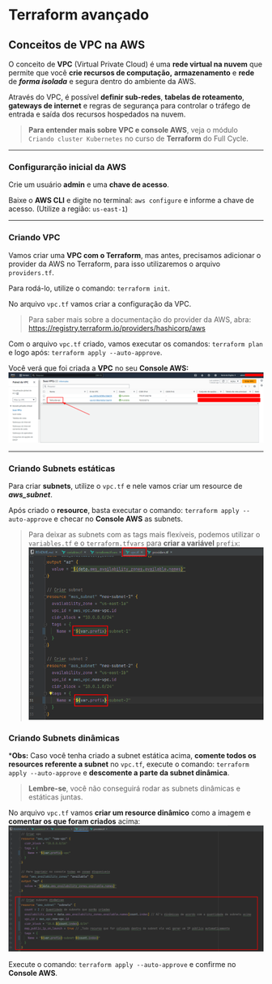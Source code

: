 # Terraform avançado

## Conceitos de VPC na AWS

O conceito de **VPC** (Virtual Private Cloud) é uma **rede virtual na nuvem** que permite que você **crie recursos de computação,**
**armazenamento** e **rede** de _**forma isolada**_ e segura dentro do ambiente da AWS.

Através do VPC, é possível **definir sub-redes**, **tabelas de roteamento**, **gateways de internet** e regras de segurança para
controlar o tráfego de entrada e saída dos recursos hospedados na nuvem.

>**Para entender mais sobre VPC e console AWS**, veja o módulo `Criando cluster Kubernetes` no curso
de **Terraform** do Full Cycle.

---

### Configurarção inicial da AWS

Crie um usuário **admin** e uma **chave de acesso**.

Baixe o **AWS CLI** e digite no terminal: `aws configure` e informe a chave de acesso. (Utilize a região: `us-east-1`)

---

### Criando VPC

Vamos criar uma **VPC com o Terraform**, mas antes, precisamos adicionar o provider da AWS no Terraform, para isso
utilizaremos o arquivo `providers.tf`.

Para rodá-lo, utilize o comando: `terraform init`.

No arquivo `vpc.tf` vamos criar a configuração da VPC.

> Para saber mais sobre a documentação do provider da AWS, abra: https://registry.terraform.io/providers/hashicorp/aws

Com o arquivo `vpc.tf` criado, vamos executar os comandos: `terraform plan` e logo após: `terraform apply --auto-approve`.

Você verá que foi criada a **VPC** no seu **Console AWS:**
![img.png](readme_images/img.png)

---

### Criando Subnets estáticas

Para criar **subnets**, utilize o `vpc.tf` e nele vamos criar um resource de _**aws_subnet**_.

Após criado o **resource**, basta executar o comando: `terraform apply --auto-approve` e checar no **Console AWS** as subnets.

> Para deixar as subnets com as tags mais flexíveis, podemos utilizar o `variables.tf` e o `terraform.tfvars` para **criar a
variável** `prefix`:
![img_1.png](readme_images/img_1.png)

### Criando Subnets dinâmicas

***Obs:** Caso você tenha criado a subnet estática acima, **comente todos os resources referente a subnet** no `vpc.tf`,
execute o comando: `terraform apply --auto-approve` e **descomente a parte da subnet dinâmica**.

> **Lembre-se**, você não conseguirá rodar as subnets dinâmicas e estáticas juntas.

No arquivo `vpc.tf` vamos **criar um resource dinâmico** como a imagem e **comentar os que foram criados** acima:
![img_2.png](readme_images/img_2.png)

Execute o comando: `terraform apply --auto-approve` e confirme no **Console AWS**.